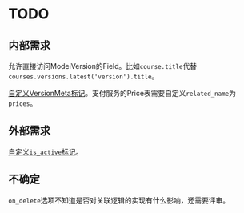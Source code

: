 # TODO

## 内部需求

允许直接访问ModelVersion的Field。比如`course.title`代替`courses.versions.latest('version').title`。

[自定义VersionMeta标记](tutorials/custom_version_meta.md)。支付服务的Price表需要自定义`related_name`为`prices`。

## 外部需求

[自定义`is_active`标记](tutorials/custom_is_active_field.md)。

## 不确定

`on_delete`选项不知道是否对关联逻辑的实现有什么影响，还需要评审。